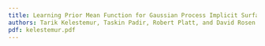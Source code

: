 ```yaml
---
title: Learning Prior Mean Function for Gaussian Process Implicit Surfaces
authors: Tarik Kelestemur, Taskin Padir, Robert Platt, and David Rosen
pdf: kelestemur.pdf
---
```

